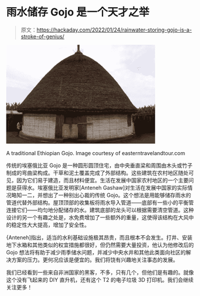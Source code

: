 # 雨水储存 Gojo 是一个天才之举

> 原文：<https://hackaday.com/2022/01/24/rainwater-storing-gojo-is-a-stroke-of-genius/>

[![](img/bab71cccbb3f965b7b2d9d606ef3ac66.png)](https://hackaday.com/wp-content/uploads/2022/01/Gurage-Cultural-Tour-in-Ethiopia.png)

A traditional Ethiopian Gojo. Image courtesy of easterntravelandtour.com

传统的埃塞俄比亚 Gojo 是一种圆形圆顶住宅，由中央垂直梁和周围由木头或竹子制成的弯曲梁构成。干草和泥土覆盖完成了外部结构。这些建筑在农村地区随处可见，因为它们易于建造，而且材料便宜。生活在发展中国家农村地区的一个主要问题是获得水。埃塞俄比亚发明家[Anteneh Gashaw]对生活在发展中国家的实际情况略知一二，并想出了一种别出心裁的传统 Gojo。这个想法是用能够储存雨水的管道代替外部结构。屋顶顶部的收集板将雨水导入管道——底部有一些小的平衡管连接它们——均匀地分配储存的水。建筑底部的龙头可以根据需要清空管道。这种设计的另一个有趣之处是，水免费增加了一些额外的重量，这使得该结构在大风中的稳定性大大提高，增加了安全性。

{Anteneh]指出，适当的水利基础设施极其昂贵，而且根本不会发生。打井、安装地下水箱和其他类似的权宜措施都很好，但仍然需要大量投资，他认为他修改后的 Gojo 想法将有助于减少雨季储水问题，并减少中央水井和其他此类面向社区的解决方案的压力。更何况应该是便宜的。我们将饶有兴趣地关注事态的发展。

我们已经看到一些来自非洲国家的黑客，不多，只有几个，但他们是有趣的。就像这个没有飞起来的 DIY 直升机，还有这个 T2 的电子垃圾 3D 打印机。我们会继续关注更多！